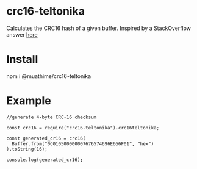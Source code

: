 # crc16-teltonika
Calculates the CRC16 hash of a given buffer.
Inspired by a StackOverflow answer [here](https://stackoverflow.com/questions/10564491/function-to-calculate-a-crc16-checksum)

# Install
npm i @muathime/crc16-teltonika

# Example
```
//generate 4-byte CRC-16 checksum

const crc16 = require("crc16-teltonika").crc16teltonika;

const generated_cr16 = crc16(
  Buffer.from("0C010500000007676574696E666F01", "hex")
).toString(16);

console.log(generated_cr16);
```
